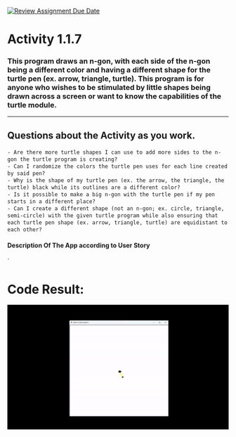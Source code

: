 [![Review Assignment Due Date](https://classroom.github.com/assets/deadline-readme-button-22041afd0340ce965d47ae6ef1cefeee28c7c493a6346c4f15d667ab976d596c.svg)](https://classroom.github.com/a/K3waziIG)
# Activity 1.1.7

### This program draws an n-gon, with each side of the n-gon being a different color and having a different shape for the turtle pen (ex. arrow, triangle, turtle). This program is for anyone who wishes to be stimulated by little shapes being drawn across a screen or want to know the capabilities of the turtle module.
---

## Questions about the Activity as you work. 
```
- Are there more turtle shapes I can use to add more sides to the n-gon the turtle program is creating?
- Can I randomize the colors the turtle pen uses for each line created by said pen?
- Why is the shape of my turtle pen (ex. the arrow, the triangle, the turtle) black while its outlines are a different color?
- Is it possible to make a big n-gon with the turtle pen if my pen starts in a different place?
- Can I create a different shape (not an n-gon; ex. circle, triangle, semi-circle) with the given turtle program while also ensuring that each turtle pen shape (ex. arrow, triangle, turtle) are equidistant to each other?

```
#### Description Of The App according to User Story

`
# Code Result:

![Video of Code Result](https://github.com/Aero-ComSci/117-traversing-turtles-LemonSCoder/blob/main/images/TraversingTurtlesVid.gif)
